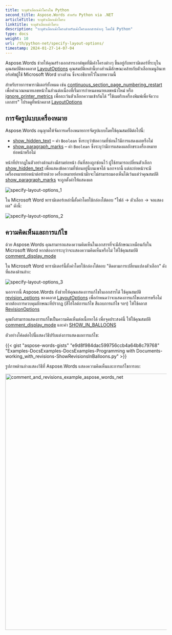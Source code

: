```yaml
---
title: ระบุตัวเลือกเค้าโครงใน Python
second_title: Aspose.Words สำหรับ Python via .NET
articleTitle: ระบุตัวเลือกเค้าโครง
linktitle: ระบุตัวเลือกเค้าโครง
description: "ระบุตัวเลือกเค้าโครงสำหรับเค้าโครงเอกสารต่างๆ โดยใช้ Python"
type: docs
weight: 10
url: /th/python-net/specify-layout-options/
timestamp: 2024-01-27-14-07-04
---
```


Aspose.Words ช่วยให้คุณสร้างเอกสารเอาต์พุตที่มีเค้าโครงต่างๆ ขึ้นอยู่กับพารามิเตอร์ที่ระบุในคุณสมบัติของคลาส [LayoutOptions](https://reference.aspose.com/words/python-net/aspose.words.layout/layoutoptions/) คุณสมบัติเหล่านี้บางส่วนมีลักษณะคล้ายกับตัวเลือกเมนูอินเทอร์เฟซผู้ใช้ Microsoft Word บางส่วน ซึ่งจะอธิบายไว้ในบทความนี้

สำหรับรายการพารามิเตอร์ทั้งหมด เช่น [continuous_section_page_numbering_restart](https://reference.aspose.com/words/python-net/aspose.words.layout/layoutoptions/continuous_section_page_numbering_restart/) เพื่อคำนวณหมายเลขหน้าในส่วนต่อเนื่องที่เริ่มการกำหนดหมายเลขหน้าใหม่ หรือ [ignore_printer_metrics](https://reference.aspose.com/words/python-net/aspose.words.layout/layoutoptions/ignore_printer_metrics/) เพื่อละเว้นตัวเลือกความเข้ากันได้ "ใช้เมตริกเครื่องพิมพ์เพื่อจัดวางเอกสาร" โปรดดูที่หน้าคลาส [LayoutOptions](https://reference.aspose.com/words/python-net/aspose.words.layout/layoutoptions/)

## การจัดรูปแบบเครื่องหมาย

Aspose.Words อนุญาตให้จัดการเครื่องหมายการจัดรูปแบบโดยใช้คุณสมบัติต่อไปนี้:

- [show_hidden_text](https://reference.aspose.com/words/python-net/aspose.words.layout/layoutoptions/show_hidden_text/) – ค่า `Boolean` ซึ่งระบุว่าข้อความที่ซ่อนไว้มีการแสดงผลหรือไม่
- [show_paragraph_marks](https://reference.aspose.com/words/python-net/aspose.words.layout/layoutoptions/show_paragraph_marks/) – ค่า `Boolean` ซึ่งระบุว่ามีการแสดงผลอักขระเครื่องหมายย่อหน้าหรือไม่

หน้าที่ปรากฎในตัวอย่างด้านล่างมีสามย่อหน้า อันที่สองถูกซ่อนไว้ ผู้ใช้สามารถเปลี่ยนตัวเลือก [show_hidden_text](https://reference.aspose.com/words/python-net/aspose.words.layout/layoutoptions/show_hidden_text/) เพื่อแสดงข้อความที่ซ่อนอยู่นี้บนเพจได้ นอกจากนี้ แต่ละย่อหน้าจะมีเครื่องหมายย่อหน้าต่อท้ายด้วย เครื่องหมายย่อหน้ามักจะไม่สามารถมองเห็นได้เว้นแต่ว่าคุณสมบัติ [show_paragraph_marks](https://reference.aspose.com/words/python-net/aspose.words.layout/layoutoptions/show_paragraph_marks/) จะถูกตั้งค่าให้แสดงผล

![specify-layout-options_1](/words/python-net/specify-layout-options/specify-layout-options-1.png)

ใน Microsoft Word พารามิเตอร์เหล่านี้ตั้งค่าโดยใช้กล่องโต้ตอบ "ไฟล์ → ตัวเลือก → จอแสดงผล" ดังนี้:

![specify-layout-options_2](/words/python-net/specify-layout-options/specify-layout-options-2.jpg)

## ความคิดเห็นและการแก้ไข

ด้วย Aspose.Words คุณสามารถแสดงความคิดเห็นในเอกสารที่จะมีลักษณะเหมือนกับใน Microsoft Word หากต้องการระบุว่าจะแสดงความคิดเห็นหรือไม่ ให้ใช้คุณสมบัติ [comment_display_mode](https://reference.aspose.com/words/python-net/aspose.words.layout/layoutoptions/comment_display_mode/)

ใน Microsoft Word พารามิเตอร์นี้ตั้งค่าโดยใช้กล่องโต้ตอบ "ติดตามการเปลี่ยนแปลงตัวเลือก" ดังที่แสดงด้านล่าง:

![specify-layout-options_3](/words/python-net/specify-layout-options/specify-layout-options-3.jpg)

นอกจากนี้ Aspose.Words ยังช่วยให้คุณแสดงการแก้ไขในเอกสารได้ ใช้คุณสมบัติ [revision_options](https://reference.aspose.com/words/python-net/aspose.words.layout/layoutoptions/revision_options/) ของคลาส [LayoutOptions](https://reference.aspose.com/words/python-net/aspose.words.layout/layoutoptions/) เพื่อกำหนดว่าจะแสดงการแก้ไขเอกสารหรือไม่ หากต้องการควบคุมลักษณะที่ปรากฏ (สีไฮไลต์การแก้ไข สีแถบการแก้ไข ฯลฯ) ให้ใช้คลาส [RevisionOptions](https://reference.aspose.com/words/python-net/aspose.words.layout/revisionoptions/)

คุณยังสามารถแสดงการแก้ไขเป็นความคิดเห็นต่อเนื้อหาได้ เพื่อจุดประสงค์นี้ ให้ใช้คุณสมบัติ [comment_display_mode](https://reference.aspose.com/words/python-net/aspose.words.layout/layoutoptions/comment_display_mode/) และค่า [SHOW_IN_BALLOONS](https://reference.aspose.com/words/python-net/aspose.words.layout/commentdisplaymode/#show_in_balloons)

ตัวอย่างโค้ดต่อไปนี้แสดงวิธีปรับแต่งการแสดงผลการแก้ไข:

{{< gist "aspose-words-gists" "e9d8f984dac599756ccb4a64b8c79768" "Examples-DocsExamples-DocsExamples-Programming with Documents-working_with_revisions-ShowRevisionsInBalloons.py" >}}

รูปภาพด้านล่างแสดงวิธีที่ Aspose.Words แสดงความคิดเห็นและการแก้ไขการลบ:

<img src="/words/python-net/specify-layout-options/specify-layout-options-4.png" alt="comment_and_revisions_example_aspose_words_net" style="width:800px"/>
